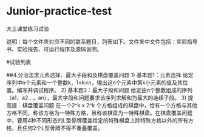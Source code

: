 # Junior-practice-test
大三课堂练习试验

说明：每个文件夹对应不同的联系题目，列表如下。文件夹中文件包括：实验指导书、实验报告、可运行程序及源码说明。

#试验列表

##4.分治法求元素选择、最大子段和及棋盘覆盖问题
	1)	基本题1：元素选择
	给定序列中n个元素和一个整数k，1≤k≤n，输出这n个元素中第k小元素的值及其位置。编写并调试程序。
	2)	基本题2：最大子段和问题
	给定由n个整数组成的序列（a1、a2…，an），最大字段和问题要求该序列求解和为最大的连续子段。
	3)	提高提：棋盘覆盖问题
	在一个2^k x 2^k 个方格组成的棋盘中，恰有一个方格与其他方格不同，称该方格为一特殊方格，且称该棋盘为一特殊棋盘。在棋盘覆盖问题中，要用4种不同形态的L型骨牌覆盖给定的特殊棋盘上除特殊方格以外的所有方格，且任何2个L型骨牌不得不重叠覆盖。

